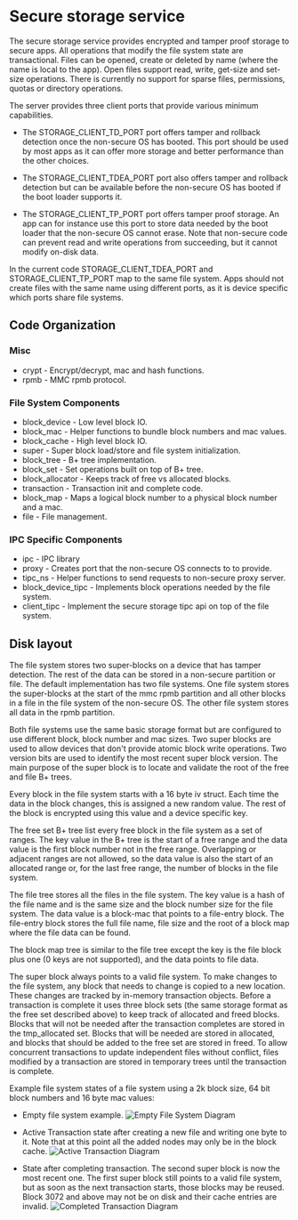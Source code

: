 # Secure storage service

The secure storage service provides encrypted and tamper proof storage to
secure apps. All operations that modify the file system state are transactional.
Files can be opened, create or deleted by name (where the name is local to the
app). Open files support read, write, get-size and set-size operations. There is
currently no support for sparse files, permissions, quotas or directory
operations.

The server provides three client ports that provide various minimum
capabilities.

- The STORAGE_CLIENT_TD_PORT port offers tamper and rollback detection once the
non-secure OS has booted. This port should be used by most apps as it can offer
more storage and better performance than the other choices.

- The STORAGE_CLIENT_TDEA_PORT port also offers tamper and rollback detection
but can be available before the non-secure OS has booted if the boot loader
supports it.

- The STORAGE_CLIENT_TP_PORT port offers tamper proof storage. An app can for
instance use this port to store data needed by the boot loader that the
non-secure OS cannot erase. Note that non-secure code can prevent read and
write operations from succeeding, but it cannot modify on-disk data.

In the current code STORAGE_CLIENT_TDEA_PORT and STORAGE_CLIENT_TP_PORT map to
the same file system. Apps should not create files with the same name using
different ports, as it is device specific which ports share file systems.

## Code Organization

### Misc
- crypt - Encrypt/decrypt, mac and hash functions.
- rpmb - MMC rpmb protocol.

### File System Components
- block_device - Low level block IO.
- block_mac - Helper functions to bundle block numbers and mac values.
- block_cache - High level block IO.
- super - Super block load/store and file system initialization.
- block_tree - B+ tree implementation.
- block_set - Set operations built on top of B+ tree.
- block_allocator - Keeps track of free vs allocated blocks.
- transaction - Transaction init and complete code.
- block_map - Maps a logical block number to a physical block number and a mac.
- file - File management.

### IPC Specific Components
- ipc - IPC library
- proxy - Creates port that the non-secure OS connects to to provide.
- tipc_ns - Helper functions to send requests to non-secure proxy server.
- block_device_tipc - Implements block operations needed by the file system.
- client_tipc - Implement the secure storage tipc api on top of the file system.

## Disk layout

The file system stores two super-blocks on a device that has tamper detection.
The rest of the data can be stored in a non-secure partition or file. The
default implementation has two file systems. One file system stores the
super-blocks at the start of the mmc rpmb partition and all other blocks in a
file in the file system of the non-secure OS. The other file system stores all
data in the rpmb partition.

Both file systems use the same basic storage format but are configured to use
different block, block number and mac sizes. Two super blocks are used to allow
devices that don't provide atomic block write operations. Two version bits are
used to identify the most recent super block version. The main purpose of the
super block is to locate and validate the root of the free and file B+ trees.

Every block in the file system starts with a 16 byte iv struct. Each time the
data in the block changes, this is assigned a new random value. The rest of the
block is encrypted using this value and a device specific key.

The free set B+ tree list every free block in the file system as a set of
ranges. The key value in the B+ tree is the start of a free range and the data
value is the first block number not in the free range. Overlapping or adjacent
ranges are not allowed, so the data value is also the start of an allocated
range or, for the last free range, the number of blocks in the file system.

The file tree stores all the files in the file system. The key value is a hash
of the file name and is the same size and the block number size for the file
system. The data value is a block-mac that points to a file-entry block.
The file-entry block stores the full file name, file size and the root of a
block map where the file data can be found.

The block map tree is similar to the file tree except the key is the file block
plus one (0 keys are not supported), and the data points to file data.

The super block always points to a valid file system. To make changes to the
file system, any block that needs to change is copied to a new location. These
changes are tracked by in-memory transaction objects. Before a transaction is
complete it uses three block sets (the same storage format as the free set
described above) to keep track of allocated and freed blocks. Blocks that will
not be needed after the transaction completes are stored in the tmp_allocated
set. Blocks that will be needed are stored in allocated, and blocks that should
be added to the free set are stored in freed. To allow concurrent transactions
to update independent files without conflict, files modified by a transaction
are stored in temporary trees until the transaction is complete.

Example file system states of a file system using a 2k block size, 64 bit block
numbers and 16 byte mac values:

- Empty file system example.
  ![Empty File System Diagram](doc/empty_fs.png)

- Active Transaction state after creating a new file and writing one byte to it.
  Note that at this point all the added nodes may only be in the block cache.
  ![Active Transaction Diagram](doc/active_transaction.png)

- State after completing transaction. The second super block is now the most
  recent one. The first super block still points to a valid file system, but
  as soon as the next transaction starts, those blocks may be reused. Block 3072
  and above may not be on disk and their cache entries are invalid.
  ![Completed Transaction Diagram](doc/completed_transaction.png)
